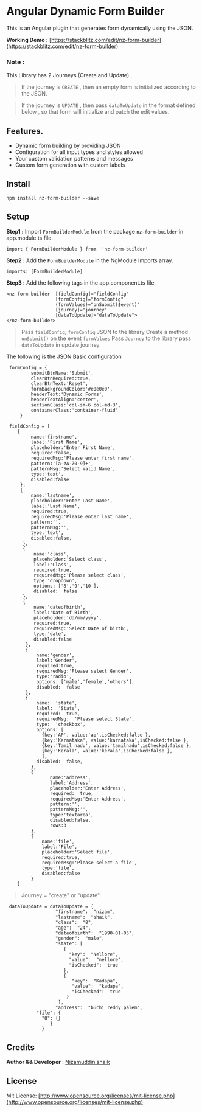 # Angular Dynamic Form Builder
This is an Angular plugin that generates form dynamically using the JSON. 

**Working Demo :** [https://stackblitz.com/edit/nz-form-builder](https://stackblitz.com/edit/nz-form-builder)

### Note : 
This Library has 2 Journeys (Create and Update) . 
>If the journey is `CREATE` , then an empty form is initialized according to the JSON. 

>If the journey is `UPDATE` , then pass `dataToUpdate`  in the format defined below , so that form will initialize and patch the edit values.

## Features.

- Dynamic form building by providing JSON
- Configuration for all  input types and styles allowed
- Your custom validation patterns and messages
- Custom form generation with custom labels

## Install
    npm install nz-form-builder --save

## Setup
  **Step1 :**  Import  `FormBuilderModule` from the package `nz-form-builder` in app.module.ts file.
  
    import { FormBuilderModule } from  'nz-form-builder'


**Step2 :** Add the  `FormBuilderModule` in the NgModule Imports array.

    imports: [FormBuilderModule]
    
    
 **Step3 :** Add the following tags  in the app.component.ts file.
       
    <nz-form-builder  [fieldConfig]="fieldConfig" 
                      [formConfig]="formConfig"
                      (formValues)="onSubmit($event)" 
                      [journey]="journey"
                      [dataToUpdate]="dataToUpdate">
    </nz-form-builder>
    

>Pass `fieldConfig`, `formConfig` JSON to the library 
>Create a method `onSubmit()`  on the event `formValues`
>Pass `Journey` to the library
>pass `dataToUpdate` in update journey

The following is the JSON Basic configuration

     formConfig = {
	         submitBtnName:'Submit',
	         clearBtnRequired:true,
	         clearBtnText:'Reset',
	         formBackgroundColor:'#e0e0e0',
	         headerText:'Dynamic Forms',
	         headerTextAlign:'center',
	         sectionClass:'col-sm-6 col-md-3',
			 containerClass:'container-fluid'
         }

     fieldConfig = [
        {
		     name:'firstname',
		     label:'First Name',
		     placeholder:'Enter First Name',
		     required:false,
		     requiredMsg:'Please enter first name',
		     pattern:'[a-zA-Z0-9]+',
		     patternMsg:'Select Valid Name',
		     type:'text',
		     disabled:false
	     },
	     {
		     name:'lastname',
		     placeholder:'Enter Last Name',
		     label:'Last Name',
		     required:true,
		     requiredMsg:'Please enter last name',
		     pattern:'',
		     patternMsg:'',
		     type:'text',
		     disabled:false,
		  },
		  {
			  name:'class',
			  placeholder:'Select class',
			  label:'Class',
			  required:true,
			  requiredMsg:'Please select class',
			  type:'dropdown',
			  options: ['8','9','10'],
			  disabled:  false
		  },
		  {
			  name:'dateofbirth',
			  label:'Date of Birth',
			  placeholder:'dd/mm/yyyy',
			  required:true,
			  requiredMsg:'Select Date of birth',
			  type:'date',
			  disabled:false
		   },
		   {
			   name:'gender',
			   label:'Gender',
			   required:true,
			   requiredMsg:'Please select Gender',
			   type:'radio',
			   options: ['male','female','others'],
			   disabled:  false
		   },
		   {
			   name:  'state',
			   label:  'State',
			   required:  true,
			   requiredMsg:  'Please select State',
			   type:  'checkbox',
			   options: [
				 {key:'AP', value:'ap',isChecked:false },
			     {key:'Karnataka', value:'karnataka',isChecked:false },
				 {key:'Tamil nadu', value:'tamilnadu',isChecked:false },
			 	 {key:'Kerala', value:'kerala',isChecked:false },
			 	 ],
			   disabled:  false,
			 },
			 {
					name:'address',
					label:'Address',
					placeholder:'Enter Address',
					required:  true,
					requiredMsg:'Enter Address',
					pattern:'',
					patternMsg:'',
					type:'textarea',
					disabled:false,
					rows:3
			 },
			 {
				 name:'file',
				 label:'File',
				 placeholder:'Select file',
				 required:true,
				 requiredMsg:'Please select a file',
				 type:'file',
				 disabled:false
			 }
		]


   >Journey = "create" or "update"

     dataToUpdate = dataToUpdate = {
                      "firstname":  "nizam",
                      "lastname":  "shaik",
                      "class":  "8",
                      "age":  "24",
                      "dateofbirth":  "1990-01-05",
                      "gender":  "male",
                      "state": [
                         {
                           "key":  "Nellore",
                           "value":  "nellore",
                           "isChecked":  true
                         },
                         {
                            "key":  "Kadapa",
                            "value":  "kadapa",
                            "isChecked":  true
                          }
                       ],
                      "address":  "buchi reddy palem",
               "file": {
                 "0": {}
                    }
                 }


## Credits
**Author && Developer** : [Nizamuddin shaik](mailto:nizamuddin407@gmail.com)

## License

Mit License:  [http://www.opensource.org/licenses/mit-license.php](http://www.opensource.org/licenses/mit-license.php)
